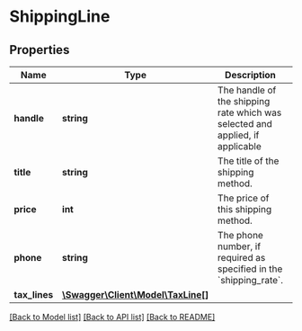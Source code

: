 # ShippingLine

## Properties
Name | Type | Description | Notes
------------ | ------------- | ------------- | -------------
**handle** | **string** | The handle of the shipping rate which was selected and applied, if applicable | [optional] 
**title** | **string** | The title of the shipping method. | 
**price** | **int** | The price of this shipping method. | 
**phone** | **string** | The phone number, if required as specified in the &#x60;shipping_rate&#x60;. | [optional] 
**tax_lines** | [**\Swagger\Client\Model\TaxLine[]**](TaxLine.md) |  | [optional] 

[[Back to Model list]](../README.md#documentation-for-models) [[Back to API list]](../README.md#documentation-for-api-endpoints) [[Back to README]](../README.md)


